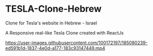 # TESLA-Clone-Hebrew
Clone for Tesla's website in Hebrew - Israel

A Responsive real-like Tesla Clone created with ReactJs




https://user-images.githubusercontent.com/100172197/185080239-ed591b1d-1837-4e0d-a177-183c93147449.mp4

